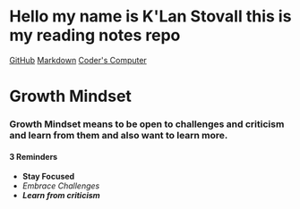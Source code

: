 # Hello my name is K'Lan Stovall this is my reading notes repo

[GitHub](https://github.com/KSTOV)
[Markdown](https://kstov.github.io/reading-notes/markdown)
[Coder's Computer](https://kstov.github.io/reading-notes/coders-computer)

# Growth Mindset

### Growth Mindset means to be open to challenges and criticism and learn from them and also want to learn more.

#### 3 Reminders

- **Stay Focused**
- *Embrace Challenges*
- ***Learn from criticism***

